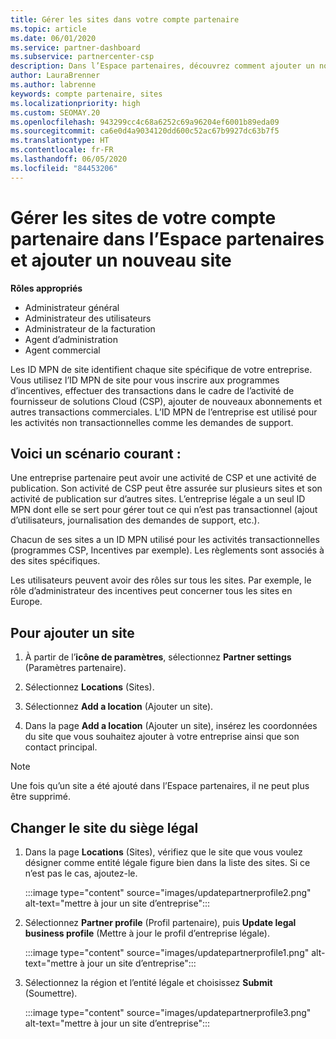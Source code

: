```yaml
---
title: Gérer les sites dans votre compte partenaire
ms.topic: article
ms.date: 06/01/2020
ms.service: partner-dashboard
ms.subservice: partnercenter-csp
description: Dans l’Espace partenaires, découvrez comment ajouter un nouveau site et comment l’ID MPN de site est utilisé dans les programmes d’incentives, l’activité de CSP, les abonnements et autres transactions.
author: LauraBrenner
ms.author: labrenne
keywords: compte partenaire, sites
ms.localizationpriority: high
ms.custom: SEOMAY.20
ms.openlocfilehash: 943299cc4c68a6252c69a96204ef6001b89eda09
ms.sourcegitcommit: ca6e0d4a9034120dd600c52ac67b9927dc63b7f5
ms.translationtype: HT
ms.contentlocale: fr-FR
ms.lasthandoff: 06/05/2020
ms.locfileid: "84453206"
---
```

# <a name="manage-your-partner-account-locations-in-partner-center-and-add-a-new-location"></a>Gérer les sites de votre compte partenaire dans l’Espace partenaires et ajouter un nouveau site

**Rôles appropriés**
- Administrateur général
- Administrateur des utilisateurs
- Administrateur de la facturation
- Agent d’administration
- Agent commercial

Les ID MPN de site identifient chaque site spécifique de votre entreprise. Vous utilisez l’ID MPN de site pour vous inscrire aux programmes d’incentives, effectuer des transactions dans le cadre de l’activité de fournisseur de solutions Cloud (CSP), ajouter de nouveaux abonnements et autres transactions commerciales. L’ID MPN de l’entreprise est utilisé pour les activités non transactionnelles comme les demandes de support.

## <a name="the-following-is-a-typical-scenario"></a>Voici un scénario courant :

Une entreprise partenaire peut avoir une activité de CSP et une activité de publication. Son activité de CSP peut être assurée sur plusieurs sites et son activité de publication sur d’autres sites. L’entreprise légale a un seul ID MPN dont elle se sert pour gérer tout ce qui n’est pas transactionnel (ajout d’utilisateurs, journalisation des demandes de support, etc.).


Chacun de ses sites a un ID MPN utilisé pour les activités transactionnelles (programmes CSP, Incentives par exemple). Les règlements sont associés à des sites spécifiques.

Les utilisateurs peuvent avoir des rôles sur tous les sites. Par exemple, le rôle d’administrateur des incentives peut concerner tous les sites en Europe.

## <a name="to-add-a-location"></a>Pour ajouter un site

1. À partir de l’**icône de paramètres**, sélectionnez **Partner settings** (Paramètres partenaire).

2. Sélectionnez **Locations** (Sites).

3. Sélectionnez **Add a location** (Ajouter un site).  

4. Dans la page **Add a location** (Ajouter un site), insérez les coordonnées du site que vous souhaitez ajouter à votre entreprise ainsi que son contact principal.

> [!NOTE]
> Une fois qu’un site a été ajouté dans l’Espace partenaires, il ne peut plus être supprimé.

## <a name="change-legal-headquarters-location"></a>Changer le site du siège légal

1. Dans la page **Locations** (Sites), vérifiez que le site que vous voulez désigner comme entité légale figure bien dans la liste des sites. Si ce n’est pas le cas, ajoutez-le.

   :::image type="content" source="images/updatepartnerprofile2.png" alt-text="mettre à jour un site d’entreprise":::

2. Sélectionnez **Partner profile** (Profil partenaire), puis **Update legal business profile** (Mettre à jour le profil d’entreprise légale).

   :::image type="content" source="images/updatepartnerprofile1.png" alt-text="mettre à jour un site d’entreprise":::

3. Sélectionnez la région et l’entité légale et choisissez **Submit** (Soumettre).

   :::image type="content" source="images/updatepartnerprofile3.png" alt-text="mettre à jour un site d’entreprise":::
